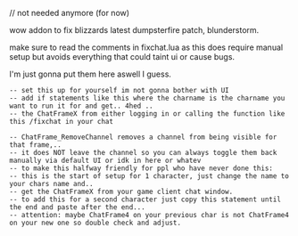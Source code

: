 // not needed anymore (for now)

wow addon to fix blizzards latest dumpsterfire patch, blunderstorm.

make sure to read the comments in fixchat.lua as this does require manual setup but avoids everything that could taint ui or cause bugs.

I'm just gonna put them here aswell I guess.

    -- set this up for yourself im not gonna bother with UI
    -- add if statements like this where the charname is the charname you want to run it for and get.. 4hed ..
    -- the ChatFrameX from either logging in or calling the function like this /fixchat in your chat

    -- ChatFrame_RemoveChannel removes a channel from being visible for that frame,..
    -- it does NOT leave the channel so you can always toggle them back manually via default UI or idk in here or whatev
    -- to make this halfway friendly for ppl who have never done this:
    -- this is the start of setup for 1 character, just change the name to your chars name and..
    -- get the ChatFrameX from your game client chat window.
    -- to add this for a second character just copy this statement until the end and paste after the end...
    -- attention: maybe ChatFrame4 on your previous char is not ChatFrame4 on your new one so double check and adjust.
